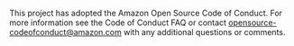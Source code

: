 This project has adopted the Amazon Open Source Code of Conduct. For more information see the Code of Conduct FAQ or contact opensource-codeofconduct@amazon.com with any additional questions or comments.
